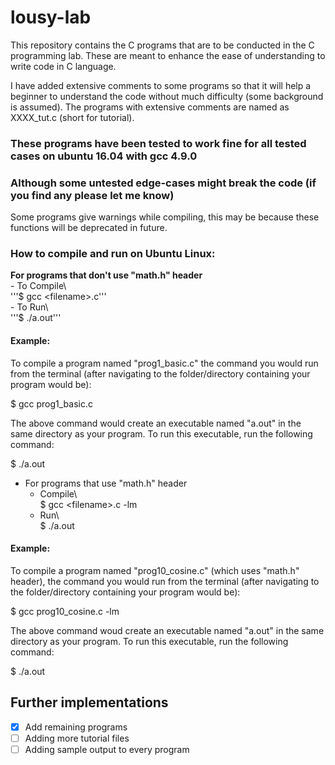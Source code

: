# lousy-lab

This repository contains the C programs that are to be conducted in the C programming lab. These are meant to enhance the ease of understanding to write code in C language.

I have added extensive comments to some programs so that it will help a beginner to understand the code without much difficulty (some background is assumed). The programs with extensive comments are named as XXXX_tut.c (short for tutorial).

### These programs have been tested to work fine for all tested cases on ubuntu 16.04 with gcc 4.9.0
### Although some untested edge-cases might break the code (if you find any please let me know)

Some programs give warnings while compiling, this may be because these functions will be deprecated in future.  

### How to compile and run on Ubuntu Linux:
**For programs that don't use "math.h" header**  
    - To Compile\  
        '''$ gcc \<filename\>.c'''  
    - To Run\  
        '''$ ./a.out'''  

#### Example:
To compile a program named "prog1_basic.c" the command you would run from the terminal (after navigating to the folder/directory containing your program would be):

$ gcc prog1_basic.c

The above command would create an executable named "a.out" in the same directory as your program. To run this executable, run the following command:

$ ./a.out


- For programs that use "math.h" header  
    - Compile\  
        $ gcc \<filename\>.c -lm  
    - Run\  
        $ ./a.out  

#### Example:
To compile a program named "prog10_cosine.c" (which uses "math.h" header), the command you would run from the terminal (after navigating to the folder/directory containing your program would be):

$ gcc prog10_cosine.c -lm

The above command woud create an executable named "a.out" in the same directory as your program. To run this executable, run the following command:

$ ./a.out


## Further implementations
- [x] Add remaining programs
- [ ] Adding more tutorial files
- [ ] Adding sample output to every program
